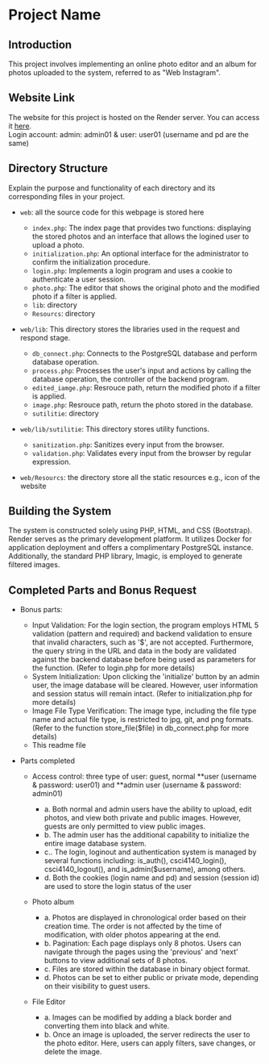 # Project Name

## Introduction
This project involves implementing an online photo editor and an album for photos uploaded to the system, referred to as "Web Instagram". 

## Website Link
The website for this project is hosted on the Render server. You can access it [here](<https://one155143402-csci4140.onrender.com/index.php>). <br />
Login account: admin: admin01 & user: user01 (username and pd are the same)

## Directory Structure
Explain the purpose and functionality of each directory and its corresponding files in your project.

- `web`: all the source code for this webpage is stored here
  - `index.php`: The index page that provides two functions: displaying the stored photos and an interface that allows the logined user to upload a photo.
  - `initialization.php`: An optional interface for the administrator to confirm the initialization procedure.
  - `login.php`: Implements a login program and uses a cookie to authenticate a user session.
  - `photo.php`:  The editor that shows the original photo and the modified photo if a filter is applied.
  - `lib`: directory
  - `Resourcs`: directory

  
- `web/lib`: This directory stores the libraries used in the request and respond stage.
  - `db_connect.php`: Connects to the PostgreSQL database and perform database operation.
  - `process.php`: Processes the user's input and actions by calling the database operation, the controller of the backend program.
  - `edited_iamge.php`: Resrouce path, return the modified photo if a filter is applied.
  - `image.php`: Resrouce path, return the photo stored in the database.
  - `sutilitie`: directory
  
- `web/lib/sutilitie`: This directory stores utility functions.
  - `sanitization.php`: Sanitizes every input from the browser.
  - `validation.php`: Validates every input from the browser by regular expression.

- `web/Resourcs`: the directory store all the static resources e.g., icon of the website 

## Building the System
The system is constructed solely using PHP, HTML, and CSS (Bootstrap). Render serves as the primary development platform. It utilizes Docker for application deployment and offers a complimentary PostgreSQL instance. Additionally, the standard PHP library, Imagic, is employed to generate filtered images.




## Completed Parts and Bonus Request
- Bonus parts: 
  - Input Validation: For the login section, the program employs HTML 5 validation (pattern and required) and backend validation to ensure that invalid characters, such as '$', are not accepted. Furthermore, the query string in the URL and data in the body are validated against the backend database before being used as parameters for the function. (Refer to login.php for more details)
  - System Initialization: Upon clicking the 'initialize' button by an admin user, the image database will be cleared. However, user information and session status will remain intact. (Refer to initialization.php for more details)
  - Image File Type Verification: The image type, including the file type name and actual file type, is restricted to jpg, git, and png formats. (Refer to the function store_file($file) in db_connect.php for more details)
  - This readme file

- Parts completed
  - Access control: three type of user: guest, normal **user (username & password: user01)  and **admin user (username & password: admin01)  <br />
    - a. Both normal and admin users have the ability to upload, edit photos, and view both private and public images. However, guests are only permitted to view public images.  <br />
    - b.  The admin user has the additional capability to initialize the entire image database system.  <br />
    - c.. The login, loginout and authentication system is managed by several functions including: is_auth(), csci4140_login(), csci4140_logout(), and is_admin($username), among others. <br />
    - d. Both the cookies (login name and pd) and session (session id) are used to store the login status of the user

  - Photo album  <br />
    - a. Photos are displayed in chronological order based on their creation time. The order is not affected by the time of modification, with older photos appearing at the end. <br />
    - b. Pagination: Each page displays only 8 photos. Users can navigate through the pages using the 'previous' and 'next' buttons to view additional sets of 8 photos. <br />
    - c. Files are stored within the database in binary object format. <br />
    - d. Photos can be set to either public or private mode, depending on their visibility to guest users. <br />
  
  - File Editor  <br />
    - a. Images can be modified by adding a black border and converting them into black and white.  <br />
    - b. Once an image is uploaded, the server redirects the user to the photo editor. Here, users can apply filters, save changes, or delete the image. <br />




